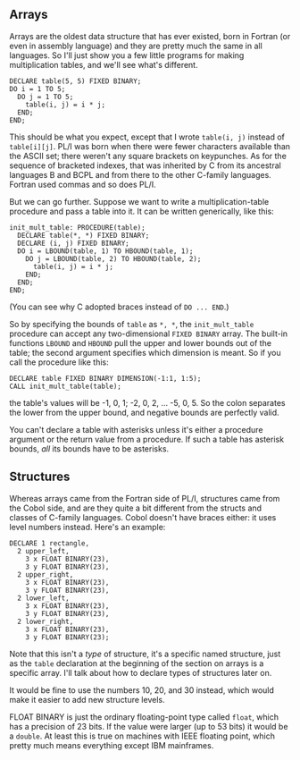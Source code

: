 ## Arrays

Arrays are the oldest data structure that has ever existed,
born in Fortran (or even in assembly language)
and they are pretty much the same in all languages.
So I'll just show you a few little programs for making
multiplication tables, and we'll see what's different.

```
DECLARE table(5, 5) FIXED BINARY;
DO i = 1 TO 5;
  DO j = 1 TO 5;
    table(i, j) = i * j;
  END;
END;
```

This should be what you expect, except that
I wrote `table(i, j)` instead of `table[i][j]`.
PL/I was born when there were fewer characters available
than the ASCII set; there weren't any square brackets
on keypunches.  As for the sequence of bracketed indexes,
that was inherited by C from its ancestral languages B
and BCPL and from there to the other C-family languages.
Fortran used commas and so does PL/I.

But we can go further.  Suppose we want to write a
multiplication-table procedure and pass a table into it.
It can be written generically, like this:

```
init_mult_table: PROCEDURE(table);
  DECLARE table(*, *) FIXED BINARY;
  DECLARE (i, j) FIXED BINARY;
  DO i = LBOUND(table, 1) TO HBOUND(table, 1);
    DO j = LBOUND(table, 2) TO HBOUND(table, 2);
      table(i, j) = i * j;
    END;
  END;
END;
```

(You can see why C adopted braces instead of `DO ... END`.)

So by specifying the bounds of `table` as `*, *`, the
`init_mult_table` procedure can accept any two-dimensional
`FIXED BINARY` array.  The built-in functions `LBOUND`
and `HBOUND` pull the upper and lower bounds out of the table;
the second argument specifies which dimension is meant.
So if you call the procedure like this:

```
DECLARE table FIXED BINARY DIMENSION(-1:1, 1:5);
CALL init_mult_table(table);
```

the table's values will be -1, 0, 1; -2, 0, 2, ... -5, 0, 5.
So the colon separates the lower from the upper bound,
and negative bounds are perfectly valid.

You can't declare a table with asterisks unless it's either
a procedure argument or the return value from a procedure.
If such a table has asterisk bounds,
*all* its bounds have to be asterisks.

## Structures

Whereas arrays came from the Fortran side of PL/I, structures
came from the Cobol side, and are they quite a bit different
from the structs and classes of C-family languages.  Cobol
doesn't have braces either: it uses level numbers instead.
Here's an example:

```
DECLARE 1 rectangle,
  2 upper_left,
    3 x FLOAT BINARY(23),
    3 y FLOAT BINARY(23),
  2 upper_right,
    3 x FLOAT BINARY(23),
    3 y FLOAT BINARY(23),
  2 lower_left,
    3 x FLOAT BINARY(23),
    3 y FLOAT BINARY(23),
  2 lower_right,
    3 x FLOAT BINARY(23),
    3 y FLOAT BINARY(23);
```

Note that this isn't a *type* of structure, it's a specific
named structure, just as the `table` declaration at the
beginning of the section on arrays is a specific array.
I'll talk about how to declare types of structures later on.

It would be fine to use the numbers 10, 20, and 30 instead,
which would make it easier to add new structure levels.

FLOAT BINARY is just the ordinary floating-point type called
`float`, which has a precision of 23 bits.  If the value were
larger (up to 53 bits) it would be a `double`.  At least this
is true on machines with IEEE floating point, which pretty
much means everything except IBM mainframes.

